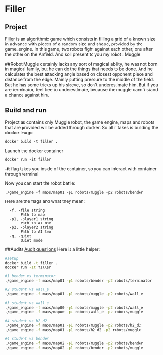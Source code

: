 # Filler
## Project

[Filler](https://github.com/01-edu/public/tree/master/subjects/filler) is an algorithmic game which consists in filling a grid of a known size in advance with pieces of a random size and shape, provided by the game_engine. In this game, two robots fight against each other, one after the other on the Anfield.
And so I present to you my robot : Muggle

##Robot 
Muggle certainly lacks any sort of magical ability, he was not born in magical family, but he can do the things that needs to be done. And he calculates the best attacking angle based on closest opponent piece and distance from the edge. Mainly putting pressure to the middle of the field. But he has some tricks up his sleeve, so don't underestimate him. But if you are terminator, feel free to underestimate, because the muggle cann't stand a chance against him. 

## Build and run
Project as contains only Muggle robot, the game engine, maps and robots that are provided will be added through docker.
So all it takes is building the docker image

```
docker build -t filler .
```

Launch the docker container 

```
docker run -it filler
```
**-it** flag takes you inside of the container, so you can interact with container through terminal

Now you can start the robot battle:

```
./game_engine -f maps/map01 -p1 robots/muggle -p2 robots/bender
```

Here are the flags and what they mean:

```
  -f, -file string
       Path to map
  -p1, -player1 string
       Path to AI one
  -p2, -player2 string
       Path to AI two
  -q, -quiet
       Quiet mode
```
##Audits
[Audit questions](https://github.com/01-edu/public/tree/master/subjects/filler/audit)
 Here is a little helper:
 ```bash
 #setup
 docker build -t filler .
 docker run -it filler

#1 bender vs terminator
./game_engine -f maps/map01 -p1 robots/bender -p2 robots/terminator

#2 student vs wall_e
./game_engine -f maps/map01 -p1 robots/muggle -p2 robots/wall_e

#3 student vs wall_e
./game_engine -f maps/map00 -p1 robots/muggle -p2 robots/wall_e
./game_engine -f maps/map00 -p1 robots/wall_e -p2 robots/muggle

#4 student vs h2_d2
./game_engine -f maps/map01 -p1 robots/muggle -p2 robots/h2_d2
./game_engine -f maps/map01 -p1 robots/h2_d2 -p2 robots/muggle

#4 student vs bender
./game_engine -f maps/map02 -p1 robots/muggle -p2 robots/bender
./game_engine -f maps/map02 -p1 robots/bender -p2 robots/muggle

 ```